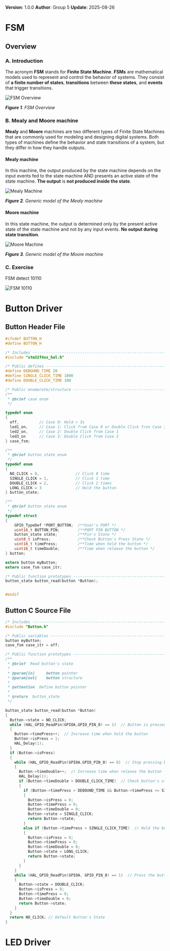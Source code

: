 **Version**: 1.0.0
**Author**: Group 5
**Update**: 2025-08-26

# FSM
## Overview
### A. Introduction
The acronym **FSM** stands for **Finite State Machine**. **FSMs** are mathematical models used to represent and control the behavior of systems. They consist of **a finite number of states**, **transitions** between **these states**, and **events** that trigger transitions.

![FSM Overview](./FSM_Overview.png)

****Figure 1***. FSM Overview*

### B. Mealy and Moore machine 

**Mealy** and **Moore** machines are two different types of Finite State Machines that are commonly used for modeling and designing digital systems. Both types of machines define the behavior and state transitions of a system, but they differ in how they handle outputs.

#### Mealy machine
In this machine, the output produced by the state machine depends on the input events fed to the state machine AND presents an active state of the state machine.
**The output** is **not produced inside the state**.

![Mealy Machine](./Mealy.png)

****Figure 2***. Generic model of the Mealy machine*

#### Moore machine 
In this state machine, the output is determined only by the present active state of the state machine and not by any input events.
**No output during state transition**.

![Moore Machine](./Moore.png)

****Figure 3***. Generic model of the Moore machine*

### C. Exercise
FSM detect 10110

![FSM 10110](./FSM10110.png)

# Button Driver
## Button Header File

```C
#ifndef BUTTON_H
#define BUTTON_H

/* Includes ----------------------------------------------------------- */
#include "stm32f4xx_hal.h"

/* Public defines ----------------------------------------------------- */
#define DEBOUND_TIME 20
#define SINGLE_CLICK_TIME 1000
#define DOUBLE_CLICK_TIME 100

/* Public enumerate/structure ----------------------------------------- */
/**
 * @brief case enum
 */

typedef enum
{
  off,         // Case 0: Hold > 3s 
  led1_on,     // Case 1: Click from Case 0 or Double Click fron Case 3
  led2_on,     // Case 2: Double Click from Case 1 
  led3_on      // Case 3: Double Click from Case 2
} case_fsm;

/**
 * @brief button state enum
 */
typedef enum
{
  NO_CLICK = 0,                // Click 0 time
  SINGLE_CLICK = 1,            // Click 1 time
  DOUBLE_CLICK = 2,            // Click 2 times
  LONG_CLICK = 3               // Hold the button
} button_state;

/**
 * @brief button state enum
 */
typedef struct 
{
	GPIO_TypeDef *PORT_BUTTON;  /**User's PORT */
	uint16_t BUTTON_PIN;        /**PORT PIN BUTTON */
	button_state state;         /**Pin's State */
	uint8_t isPress;            /**Check Button's Press State */
	uint16_t timePress;         /**Time when hold the button */
	uint16_t timeDouble;        /**Time when release the button */
} button;

extern button myButton;
extern case_fsm case_itr;

/* Public function prototypes ----------------------------------------- */
button_state button_read(button *Button);


#endif
```
## Button C Source File

```C
/* Includes ----------------------------------------------------------- */
#include "Button.h"

/* Public variables --------------------------------------------------- */
button myButton;
case_fsm case_itr = off;

/* Public function prototypes ----------------------------------------- */
/**
 * @brief  Read button's state
 *
 * @param[in]     button pointer
 * @param[out]    button structure
 *
 * @attention  Define button pointer
 *
 * @return  button_state
 */

button_state button_read(button *Button)
{
  Button->state = NO_CLICK;
  while (HAL_GPIO_ReadPin(GPIOA,GPIO_PIN_0) == 1)  // Button is pressed
  {
    Button->timePress++;  // Increase time when hold the button 
    Button->isPress = 1;
    HAL_Delay(1);
  }
  if (Button->isPress)
  {
    while (HAL_GPIO_ReadPin(GPIOA,GPIO_PIN_0) == 0)  // Stop pressing button
    {
      Button->timeDouble++;	 // Increase time when release the button
      HAL_Delay(1);
      if (Button->timeDouble > DOUBLE_CLICK_TIME)  // Check button's state			
      {
        if (Button->timePress > DEBOUND_TIME && Button->timePress <= SINGLE_CLICK_TIME)	// Press the button 1 time (SINGLE CLICK)
        {
          Button->isPress = 0;
          Button->timePress = 0;
          Button->timeDouble = 0;
          Button->state = SINGLE_CLICK;
          return Button->state;
        }
        else if (Button->timePress > SINGLE_CLICK_TIME)	 // Hold the button (LONG CLICK)
        {
          Button->isPress = 0;
          Button->timePress = 0;
          Button->timeDouble = 0;
          Button->state = LONG_CLICK;
          return Button->state;
        }
      }
    }
    while (HAL_GPIO_ReadPin(GPIOA, GPIO_PIN_0) == 1)  // Press the button 2 times (DOUBLE CLICK)
    {
      Button->state = DOUBLE_CLICK;
      Button->isPress = 0;
      Button->timePress = 0;
      Button->timeDouble = 0;
      return Button->state;
    }
  }
  return NO_CLICK; // Default Button's State
}
```

# LED Driver


